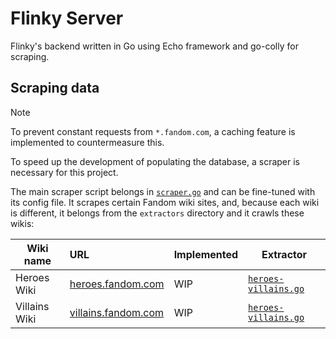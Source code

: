 # Flinky Server

Flinky's backend written in Go using Echo framework and go-colly for scraping.

## Scraping data

> [!NOTE]
> To prevent constant requests from `*.fandom.com`, a caching feature is implemented to countermeasure this.

To speed up the development of populating the database, a scraper is necessary for this project.

The main scraper script belongs in [`scraper.go`](cmd/fandom-scraper/scraper.go) and can be fine-tuned with its config file. It scrapes certain Fandom wiki sites, and, because each wiki is different, it belongs from the `extractors` directory and it crawls these wikis:

| Wiki name     | URL                                                | Implemented | Extractor                                                     |
| ------------- | :------------------------------------------------- | ----------- | ------------------------------------------------------------- |
| Heroes Wiki   | [heroes.fandom.com](https://heroes.fandom.com)     | WIP         | [`heroes-villains.go`](scraper/extractors/heroes-villains.go) |
| Villains Wiki | [villains.fandom.com](https://villains.fandom.com) | WIP         | [`heroes-villains.go`](scraper/extractors/heroes-villains.go) |
